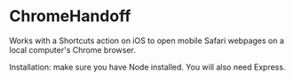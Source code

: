 # ChromeHandoff
Works with a Shortcuts action on iOS to open mobile Safari webpages on a local computer's Chrome browser.

Installation: make sure you have Node installed. You will also need Express. 
